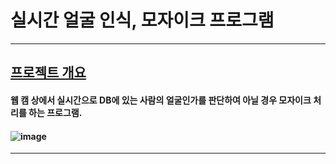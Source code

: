 # 실시간 얼굴 인식, 모자이크 프로그램
-----
## [프로젝트 개요](#프로젝트-개요)
#### 웹 캠 상에서 실시간으로 DB에 있는 사람의 얼굴인가를 판단하여 아닐 경우 모자이크 처리를 하는 프로그램.<br>
#### ![image](https://user-images.githubusercontent.com/116767717/215313647-940ead5d-22a5-4ead-b14b-cdbac4555c13.png)
----
